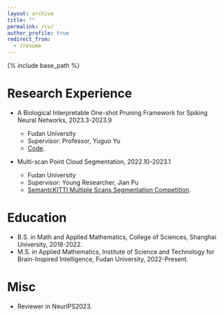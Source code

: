 ```yaml
---
layout: archive
title: ""
permalink: /cv/
author_profile: true
redirect_from:
  - /resume
---
```


{% include base_path %}
  
Research Experience
======
* A Biological Interpretable One-shot Pruning Framework for Spiking Neural Networks, 2023.3-2023.9
  * Fudan University
  * Supervisor: Professor, Yuguo Yu
  * [Code](https://github.com/HengGao12/SNN).

* Multi-scan Point Cloud Segmentation, 2022.10-2023.1
  * Fudan University
  * Supervisor: Young Researcher, Jian Pu
  * [SemantcKITTI Multiple Scans Segmentation Competition](https://codalab.lisn.upsaclay.fr/competitions/6280#results).

Education
======
* B.S. in Math and Applied Mathematics, College of Sciences, Shanghai University, 2018-2022.
* M.S. in Applied Mathematics, Institute of Science and Technology for Brain-Inspired Intelligence, Fudan University, 2022-Present.

Misc
======
* Reviewer in NeurIPS2023.
